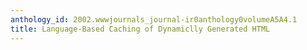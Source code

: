 ```yaml
---
anthology_id: 2002.wwwjournals_journal-ir0anthology0volumeA5A4.1
title: Language-Based Caching of Dynamiclly Generated HTML
---
```

